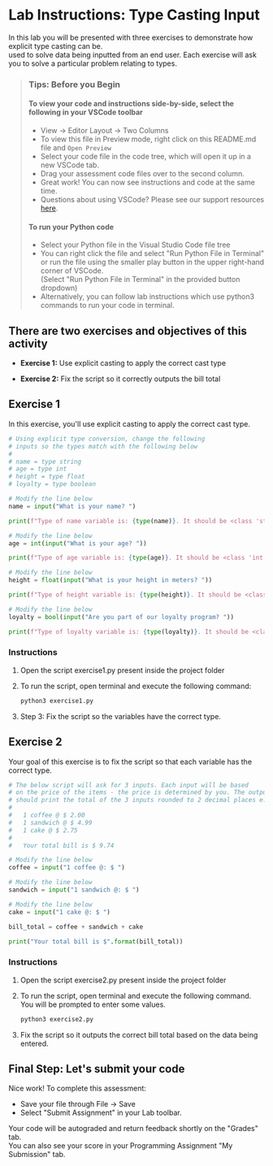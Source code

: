 # Lab Instructions: Type Casting Input

In this lab you will be presented with three exercises to demonstrate how explicit type casting can be.  
used to solve data being inputted from an end user. Each exercise will ask you to solve a particular problem relating to types.

> ### Tips: Before you Begin
>
> #### To view your code and instructions side-by-side, select the following in your VSCode toolbar
>
> - View -> Editor Layout -> Two Columns
> - To view this file in Preview mode, right click on this README.md file and `Open Preview`
> - Select your code file in the code tree, which will open it up in a new VSCode tab.
> - Drag your assessment code files over to the second column.
> - Great work! You can now see instructions and code at the same time.
> - Questions about using VSCode? Please see our support resources [here](https://www.coursera.org/learn/programming-in-python/supplement/2IEyt/visual-studio-code-on-coursera).
>
> #### To run your Python code
>
> - Select your Python file in the Visual Studio Code file tree
> - You can right click the file and select "Run Python File in Terminal"
>   or run the file using the smaller
    play button in the upper right-hand corner
>   of VSCode.  
    (Select "Run Python File in Terminal" in the provided button dropdown)
> - Alternatively, you can follow lab instructions which use python3 commands to run your code in terminal.

## There are two exercises and objectives of this activity

- **Exercise 1:** Use explicit casting to apply the correct cast type

- **Exercise 2:** Fix the script so it correctly outputs the bill total

## Exercise 1

In this exercise, you'll use explicit casting to apply the correct cast type.

```python
# Using explicit type conversion, change the following
# inputs so the types match with the following below
#
# name = type string
# age = type int
# height = type float
# loyalty = type boolean

# Modify the line below
name = input("What is your name? ")

print(f"Type of name variable is: {type(name)}. It should be <class 'str'>")

# Modify the line below
age = int(input("What is your age? "))

print(f"Type of age variable is: {type(age)}. It should be <class 'int'>")

# Modify the line below
height = float(input("What is your height in meters? "))

print(f"Type of height variable is: {type(height)}. It should be <class 'float'>")

# Modify the line below
loyalty = bool(input("Are you part of our loyalty program? "))

print(f"Type of loyalty variable is: {type(loyalty)}. It should be <class 'bool'>")
```

### Instructions

1. Open the script exercise1.py present inside the project folder

2. To run the script, open terminal and execute the following command:

    ```bash
    python3 exercise1.py
    ```

3. Step 3: Fix the script so the variables have the correct type.

## Exercise 2

Your goal of this exercise is to fix the script so that each variable has the correct type.

```python
# The below script will ask for 3 inputs. Each input will be based
# on the price of the items - the price is determined by you. The output
# should print the total of the 3 inputs rounded to 2 decimal places e.g
#
#   1 coffee @ $ 2.00
#   1 sandwich @ $ 4.99
#   1 cake @ $ 2.75
#
#   Your total bill is $ 9.74

# Modify the line below
coffee = input("1 coffee @: $ ")

# Modify the line below
sandwich = input("1 sandwich @: $ ")

# Modify the line below
cake = input("1 cake @: $ ")

bill_total = coffee + sandwich + cake

print("Your total bill is $".format(bill_total))
```

### Instructions

1. Open the script exercise2.py present inside the project folder

2. To run the script, open terminal and execute the following command.  You will be prompted to enter some values.

    ```bash
    python3 exercise2.py 
    ```

3. Fix the script so it outputs the correct bill total based on the data being entered.

## Final Step: Let's submit your code

Nice work! To complete this assessment:

- Save your file through File -> Save
- Select "Submit Assignment" in your Lab toolbar.

Your code will be autograded and return feedback shortly on the "Grades" tab.  
You can also see your score in your Programming Assignment "My Submission" tab.
